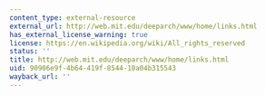 ```yaml
---
content_type: external-resource
external_url: http://web.mit.edu/deeparch/www/home/links.html
has_external_license_warning: true
license: https://en.wikipedia.org/wiki/All_rights_reserved
status: ''
title: http://web.mit.edu/deeparch/www/home/links.html
uid: 90906e9f-4b64-419f-8544-10a04b315543
wayback_url: ''
---
```

